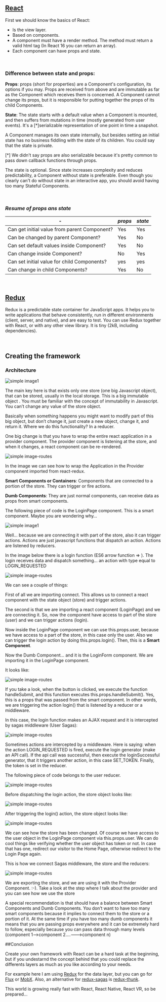 <!--
.. title: Creating your own framework with React
.. slug: creating-your-own-framework-with-react
.. date: 2017-11-07 09:32:24 UTC+01:00
.. tags: react, redux
.. category: react
.. link: 
.. description: 
.. type: text
-->

## [React](https://reactjs.org/)

First we should know the basics of React:

* Is the view layer. 
* Based on components.
* A component must have a render method. The method must return a valid html tag (In React 16 you can return an array).
* Each component can have props and state.

&nbsp;

### **Difference between state and props**: 

**Props**: props (short for properties) are a Component's configuration, its options if you may. Props are received from above and are immutable as far as the Component which receives them is concerned.
A Component cannot change its props, but it is responsible for putting together the props of its child Components.

**State**: The state starts with a default value when a Component is mounted, and then suffers from mutations in time (mostly generated from user events). It's a [*]serializable representation of one point in time a snapshot.

A Component manages its own state internally, but besides setting an initial state has no business fiddling with the state of its children. You could say that the state is private.

[*] We didn't say props are also serializable because it's pretty common to pass down callback functions through props.

The state is optional. Since state increases complexity and reduces predictability, a Component without state is preferable. Even though you clearly can't do without state in an interactive app, you should avoid having too many Stateful Components.

&nbsp;

### *Resume of props ans state*

|    -  |  *props*  |  *state*  |
| ---------- |  ----------  |  ----------  |
| Can get initial value from parent Component? | Yes | Yes |
| Can be changed by parent Component? | Yes | No |
| Can set default values inside Component? | Yes | No |
| Can change inside Component? | No | Yes |
| Can set initial value for child Components? | yes | yes |
| Can change in child Components? | Yes | No |

&nbsp;

## [Redux](https://redux.js.org/)

Redux is a predictable state container for JavaScript apps.
It helps you to write applications that behave consistently, run in different environments (client, server, and native), and are easy to test. You can use Redux together with React, or with any other view library. It is tiny (2kB, including dependencies).

&nbsp;&nbsp;

## Creating the framework


### Architecture
![simple image1](/react-own-framework/framework-architecture.png)

The main key here is that exists only one store (one big Javascript object), that can be stored, usually in the local storage. This is a big immutable object . You must be familiar with the concept of immutability in Javascript. You can’t change any value of the store object.

Basically when something happens you might want to modify part of this big object, but don’t change it, just create a new object, change it, and return it. Where we do this functionality? In a reducer.

One big change is that you have to wrap the entire react application in a provider component. The provider component is listening at the store, and when it changes, a react component can be re-rendered.


![simple image-routes](/react-own-framework/routes.png)


In the image we can see how to wrap the Application in the Provider component imported from react-redux.


**Smart Components or Containers**: Components that are connected to a portion of the store. They can trigger or fire actions.

**Dumb Components**: They are just normal components, can receive data as props from smart components.

The following piece of code is the LoginPage component. This is a smart component. Maybe you are wondering why… 

![simple image1](/react-own-framework/login-page.png)


Well... because we are connecting it with part of the store, also it can trigger actions. 
Actions are just javascript functions that dispatch an action. Actions are listened by reducers. 

In the image below there is a login function (ES6 arrow function => ). The login receives data and dispatch something… an action with type equal to LOGIN_REQUESTED


![simple image-routes](/react-own-framework/login-index.png)


We can see a couple of things:

First of all we are importing connect. This allows us to connect a react component with the state object (store) and trigger actions. 

The second is that we are importing a react component (LoginPage) and we are connecting it. So, now the component have access to part of the store (user) and we can trigger actions (login). 

Now inside the LoginPage component we can use this.props.user, because we have access to a part of the store, in this case only the user. Also we can trigger the login action by doing this.props.login(). Then, this is a **Smart Component**. 

Now the Dumb Component… and it is the LoginForm component. We are importing it in the LoginPage component. 

It looks like:


![simple image-routes](/react-own-framework/login-form.png) 


If you take a look, when the button is clicked, we execute the function handleSubmit, and this function executes this.props.handleSubmit(). Yes, this is a props that was passed from the smart component. In other words, we are triggering the action login() that is listened by a reducer or a middleware.

In this case, the login function makes an AJAX request and it is intercepted by sagas middleware (User Sagas): 


![simple image-routes](/react-own-framework/sagas.png)

Sometimes actions are intercepted by a middleware. Here is saying: when the action LOGIN_REQUESTED is fired, execute the login generator (make an API call). If the api call was successful, then execute the loginSuccessful generator, that it triggers another action, in this case SET_TOKEN. Finally, the token is set in the reducer. 

The following piece of code belongs to the user reducer.

![simple image-routes](/react-own-framework/reducer.png)

Before dispatching the login action, the store object looks like: 

![simple image-routes](/react-own-framework/console-1.png)

After triggering the login() action, the store object looks like:

![simple image-routes](/react-own-framework/console-2.png)

We can see how the store has been changed. Of course we have access to the user object in the LoginPage component via this.props.user. We can do cool things like verifying whether the user object has token or not. In case that has one, redirect our visitor to the Home Page, otherwise redirect to the Login Page again.


This is how we connect Sagas middleware, the store and the reducers:

![simple image-routes](/react-own-framework/store-index.png)

We are exporting the store, and we are using it with the Provider Component. :-). Take a look at the step where I talk about the provider and you can see how we use the store

A special recommendation is that should have a balance between Smart Components and Dumb Components. You don’t want to have too many smart components because it implies to connect them to the store or a portion of it. At the same time if you have too many dumb components it means that you are passing props everywhere and it can be extremely hard to follow, especially because you can pass data through many levels (component 1-->component 2….--->component n)


##Conclusion

Create your own framework with React can be a hard task at the beginning, but if you undestarnd the concept behind that
you could replace the differents layers as much as you like according to your needs.

For example here I am using [Redux](https://redux.js.org/) for the data layer, but you can go for [Flux](https://facebook.github.io/flux/) or [MobX](https://mobx.js.org/). Also, an alternative for [redux-sagas](https://redux-saga.js.org/) is [redux-thunk](https://redux.js.org).

This world is growing really fast with React, React Native, React VR, so be prepared...

